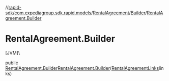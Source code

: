 //[rapid-sdk](../../../../index.md)/[com.expediagroup.sdk.rapid.models](../../index.md)/[RentalAgreement](../index.md)/[Builder](index.md)/[RentalAgreement.Builder](-rental-agreement.-builder.md)

# RentalAgreement.Builder

[JVM]\

public [RentalAgreement.Builder](index.md)[RentalAgreement.Builder](-rental-agreement.-builder.md)([RentalAgreementLinks](../../-rental-agreement-links/index.md)links)
